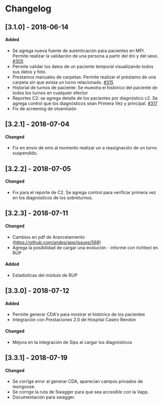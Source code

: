 # Changelog

## [3.1.0] - 2018-06-14

#### Added

* Se agrega nueva fuente de autenticación para pacientes en MPI. Permite realizar la validación de una persona a partir del dni y del sexo. [#305](https://github.com/andes/api/pull/305)
* Permite validar los datos de un paciente temporal visualizando todos sus datos y foto.
* Prestamos manuales de carpetas: Permite realizar el préstamo de una carpeta sin que exista un turno relacionado. [#315](https://github.com/andes/api/pull/305)
* Historial de turnos de paciente: Se muestra el histórico del paciente de todos los turnos en cualquier efector
* Reportes C2: se agrega detalle de los pacientes por diagnóstico c2. Se agrega control que los diagnósticos sean Primera Vez y principal. [#317](https://github.com/andes/api/pull/305)
* Fix de screening de otoemisión

## [3.2.1] - 2018-07-04

#### Changed

* Fix en envio de sms al momento realizar un a reasignación de un turno suspendido.

## [3.2.2] - 2018-07-05

#### Changed

* Fix para el reporte de C2.  Se agrega control para verificar primera vez en los diagnósticos de los sobreturnos.

## [3.2.3] - 2018-07-11

#### Changed

* Cambios en pdf de Arancelamiento (https://github.com/andes/app/issues/568)
* Agrega la posibilidad de cargar una evolución - informe con richtext en RUP

#### Added
* Estadisticas del módulo de RUP 

## [3.3.0] - 2018-07-12

#### Added
* Permite generar CDA's para mostrar el histórico de los pacientes
* Integración con Prestaciones 2.0 de Hospital Castro Rendon

#### Changed
* Mejora en la integración de Sips al cargar los diagnósticos
  
## [3.3.1] - 2018-07-19

#### Changed
* Se corrige error al generar CDA, aparecian campos privados de mongoose.
* Se corrige la ruta de Swagger para que sea accesible con la Vapp.
* Documentación para swagger.



